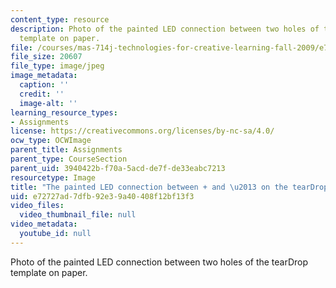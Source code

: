 ```yaml
---
content_type: resource
description: Photo of the painted LED connection between two holes of the tearDrop
  template on paper.
file: /courses/mas-714j-technologies-for-creative-learning-fall-2009/e72727ad7dfb92e39a40408f12bf13f3_Image8.jpg
file_size: 20607
file_type: image/jpeg
image_metadata:
  caption: ''
  credit: ''
  image-alt: ''
learning_resource_types:
- Assignments
license: https://creativecommons.org/licenses/by-nc-sa/4.0/
ocw_type: OCWImage
parent_title: Assignments
parent_type: CourseSection
parent_uid: 3940422b-f70a-5acd-de7f-de33eabc7213
resourcetype: Image
title: "The painted LED connection between + and \u2013 on the tearDrop"
uid: e72727ad-7dfb-92e3-9a40-408f12bf13f3
video_files:
  video_thumbnail_file: null
video_metadata:
  youtube_id: null
---
```

Photo of the painted LED connection between two holes of the tearDrop template on paper.